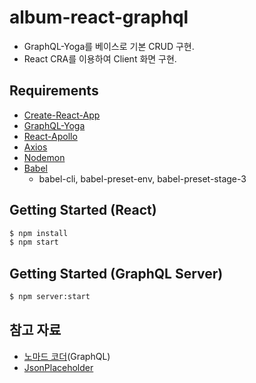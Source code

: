 # album-react-graphql
- GraphQL-Yoga를 베이스로 기본 CRUD 구현.
- React CRA를 이용하여 Client 화면 구현.

## Requirements
- [Create-React-App](https://create-react-app.dev/)
- [GraphQL-Yoga](https://github.com/prisma/graphql-yoga)
- [React-Apollo](https://github.com/apollographql/react-apollo)
- [Axios](https://github.com/axios/axios)
- [Nodemon](https://www.npmjs.com/package/nodemon)
- [Babel](https://babeljs.io/)
  - babel-cli, babel-preset-env, babel-preset-stage-3 

## Getting Started (React)
```sh
$ npm install
$ npm start
```
## Getting Started (GraphQL Server)
```sh
$ npm server:start
```

## 참고 자료
- [노마드 코더](https://www.youtube.com/channel/UCUpJs89fSBXNolQGOYKn0YQ)(GraphQL)
- [JsonPlaceholder](https://jsonplaceholder.typicode.com/)
